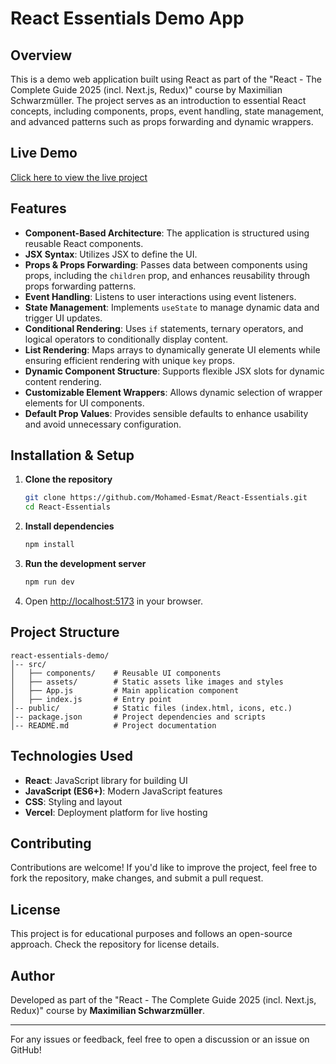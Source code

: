 # React Essentials Demo App

## Overview

This is a demo web application built using React as part of the "React - The Complete Guide 2025 (incl. Next.js, Redux)" course by Maximilian Schwarzmüller. The project serves as an introduction to essential React concepts, including components, props, event handling, state management, and advanced patterns such as props forwarding and dynamic wrappers.

## Live Demo

[Click here to view the live project](https://react-essentials-esmat-flame.vercel.app/)

## Features

- **Component-Based Architecture**: The application is structured using reusable React components.
- **JSX Syntax**: Utilizes JSX to define the UI.
- **Props & Props Forwarding**: Passes data between components using props, including the `children` prop, and enhances reusability through props forwarding patterns.
- **Event Handling**: Listens to user interactions using event listeners.
- **State Management**: Implements `useState` to manage dynamic data and trigger UI updates.
- **Conditional Rendering**: Uses `if` statements, ternary operators, and logical operators to conditionally display content.
- **List Rendering**: Maps arrays to dynamically generate UI elements while ensuring efficient rendering with unique `key` props.
- **Dynamic Component Structure**: Supports flexible JSX slots for dynamic content rendering.
- **Customizable Element Wrappers**: Allows dynamic selection of wrapper elements for UI components.
- **Default Prop Values**: Provides sensible defaults to enhance usability and avoid unnecessary configuration.

## Installation & Setup

1. **Clone the repository**
   ```sh
   git clone https://github.com/Mohamed-Esmat/React-Essentials.git
   cd React-Essentials
   ```
2. **Install dependencies**
   ```sh
   npm install
   ```
3. **Run the development server**
   ```sh
   npm run dev
   ```
4. Open [http://localhost:5173](http://localhost:5173) in your browser.

## Project Structure

```
react-essentials-demo/
│-- src/
│   ├── components/    # Reusable UI components
│   ├── assets/        # Static assets like images and styles
│   ├── App.js         # Main application component
│   ├── index.js       # Entry point
│-- public/            # Static files (index.html, icons, etc.)
│-- package.json       # Project dependencies and scripts
│-- README.md          # Project documentation
```

## Technologies Used

- **React**: JavaScript library for building UI
- **JavaScript (ES6+)**: Modern JavaScript features
- **CSS**: Styling and layout
- **Vercel**: Deployment platform for live hosting

## Contributing

Contributions are welcome! If you'd like to improve the project, feel free to fork the repository, make changes, and submit a pull request.

## License

This project is for educational purposes and follows an open-source approach. Check the repository for license details.

## Author

Developed as part of the "React - The Complete Guide 2025 (incl. Next.js, Redux)" course by **Maximilian Schwarzmüller**.

---

For any issues or feedback, feel free to open a discussion or an issue on GitHub!
